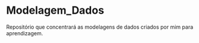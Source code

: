 # Modelagem_Dados
Repositório que concentrará as modelagens de dados criados por mim para aprendizagem.
